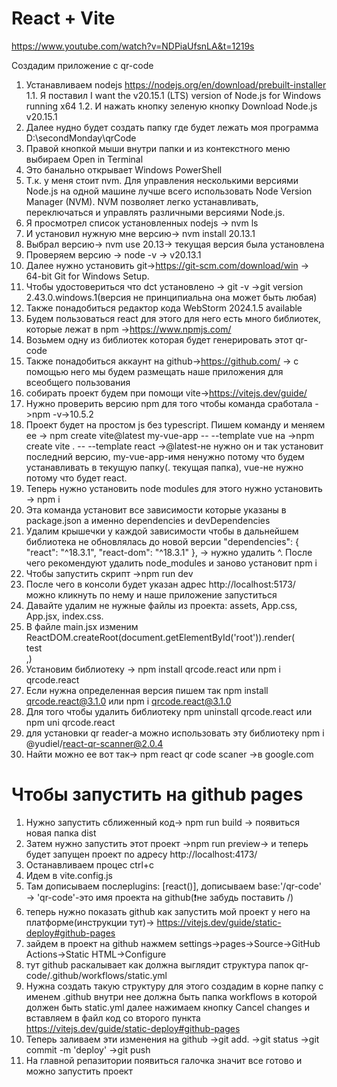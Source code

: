# React + Vite

https://www.youtube.com/watch?v=NDPiaUfsnLA&t=1219s

 Создадим приложение с qr-code
1. Устанавливаем nodejs https://nodejs.org/en/download/prebuilt-installer
1.1. Я поставил I want the v20.15.1 (LTS) version of Node.js for Windows running x64
1.2. И нажать кнопку зеленую кнопку Download Node.js v20.15.1
2. Далее нудно будет создать папку где будет лежать моя программа D:\secondMonday\qrCode
3. Правой кнопкой мыши внутри папки и из контекстного меню выбираем Open in Terminal
4. Это банально открывает Windows PowerShell
5. Т.к. у меня стоит nvm. Для управления несколькими версиями Node.js на одной машине лучше всего использовать Node 
Version Manager (NVM). NVM позволяет легко устанавливать, переключаться и управлять различными версиями Node.js.
6. Я просмотрел список установленных nodejs -> nvm ls
7. И установил нужную мне версию-> nvm install 20.13.1
8. Выбрал версию-> nvm use 20.13-> текущая версия была установлена  
9. Проверяем версию ->  node -v -> v20.13.1
10. Далее нужно установить git->https://git-scm.com/download/win -> 64-bit Git for Windows Setup.
11. Чтобы удостовериться что dct установлено -> git -v ->git version 2.43.0.windows.1(версия не принципиальна она может быть любая)
12. Также понадобиться редактор кода WebStorm 2024.1.5 available
13. Будем пользоваться react для этого для него есть много библиотек, которые лежат в npm ->https://www.npmjs.com/
14. Возьмем одну из библиотек которая будет генерировать этот qr-code
15. Также понадобиться аккаунт на github->https://github.com/ -> с помощью него мы будем размещать наше приложения для всеобщего пользования
16. собирать проект будем при помощи vite->https://vitejs.dev/guide/
17. Нужно проверить версию npm для того чтобы команда сработала ->npm -v->10.5.2
18. Проект будет на простом js без typescript. Пишем команду и меняем ее -> npm create vite@latest my-vue-app -- --template vue
на ->npm create vite . -- --template react ->@latest-не нужно он и так установит последний версию, my-vue-app-имя 
ненужно потому что будем устанавливать в текущую папку(. текущая папка), vue-не нужно потому что будет react.
19. Теперь нужно установить node modules для этого нужно установить -> npm i
20. Эта команда установит все зависимости которые указаны в package.json а именно dependencies и devDependencies
21. Удалим крышечки у каждой зависимости чтобы в дальнейшем библиотека не обновлялась до новой версии
    "dependencies": { "react": "^18.3.1", "react-dom": "^18.3.1" }, -> нужно удалить ^. После чего рекомендуют удалить 
node_modules и заново установит npm i
22. Чтобы запустить скрипт ->npm run dev 
23. После чего в консоли будет указан адрес http://localhost:5173/ можно кликнуть по нему и наше приложение запуститься
24. Давайте удалим не нужные файлы из проекта: assets, App.css, App.jsx, index.css.
25. В файле main.jsx изменим 
ReactDOM.createRoot(document.getElementById('root')).render( <div> test </div>,)
26. Установим библиотеку -> npm install qrcode.react или npm i qrcode.react
27. Если нужна определенная версия пишем так npm install qrcode.react@3.1.0 или npm i qrcode.react@3.1.0
28. Для того чтобы удалить библиотеку npm uninstall qrcode.react или npm uni qrcode.react
29. для установки qr reader-a можно использовать эту библиотеку npm i @yudiel/react-qr-scanner@2.0.4
30. Найти можно ее вот так-> npm react qr code scaner ->в google.com

<h1 > Чтобы запустить на github pages</h1>

1. Нужно запустить сближенный код-> npm run build -> появиться новая папка dist
2. Затем нужно запустить этот проект ->npm run preview-> и теперь будет запущен проект по адресу  http://localhost:4173/
3. Останавливаем процес ctrl+c
4. Идем в vite.config.js
5. Там дописываем послеplugins: [react()], дописываем base:'/qr-code' -> 'qr-code'-это имя проекта на github(❗не забудь 
поставить /)
6. теперь нужно показать github как запустить мой проект у него на платформе(инструкции тут)->
https://vitejs.dev/guide/static-deploy#github-pages
7. зайдем в проект на github нажмем settings->pages->Source->GitHub Actions->Static HTML->Configure
8. тут github раскалывает как должна выглядит структура папок qr-code/.github/workflows/static.yml
9. Нужна создать такую структуру для этого создадим в корне папку с именем .github внутри нее должна быть папка workflows
в которой должен быть static.yml далее нажимаем кнопку Cancel changes и вставляем в файл код со второго пункта
   https://vitejs.dev/guide/static-deploy#github-pages
10. Теперь заливаем эти изменения на github
->git add.
->git status
->git commit -m 'deploy'
->git push
11. На главной репазитории появиться галочка значит все готово и можно запустить проект
   



